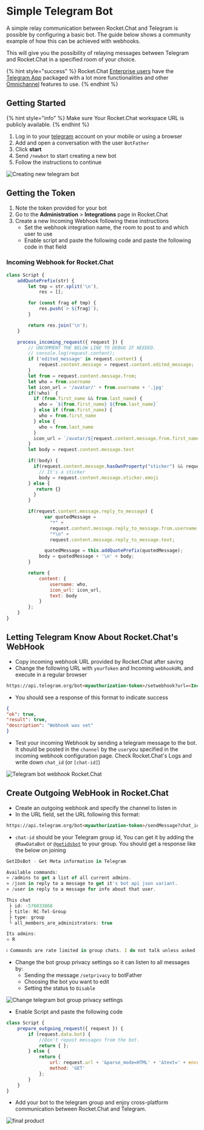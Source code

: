 # Simple Telegram Bot

A simple relay communication between Rocket.Chat and Telegram is possible by configuring a basic bot. The guide below shows a community example of how this can be achieved with webhooks.

This will give you the possibility of relaying messages between Telegram and Rocket.Chat in a specified room of your choice.

{% hint style="success" %}
Rocket.Chat [Enterprise users](../settings/enterprise.md) have the [Telegram App](../../../app-guides/omnichannel-apps/telegram-app/) packaged with a lot more functionalities and other [Omnichannel](../../../omnichannel/) features to use.
{% endhint %}

## Getting Started

{% hint style="info" %}
Make sure Your Rocket.Chat workspace URL is publicly available.
{% endhint %}

1. Log in to your [telegram](https://web.telegram.org/) account on your mobile or using a browser
2. Add and open a conversation with the user `BotFather`
3. Click **start**
4. Send `/newbot` to start creating a new bot
5. Follow the instructions to continue

![Creating new telegram bot](<../../../../.gitbook/assets/Creating telegram bot.png>)

## Getting the Token

1. Note the token provided for your bot
2. Go to the **Administration** > **Integrations** page in Rocket.Chat
3. Create a new Incoming Webhook following these instructions
   * Set the webhook integration name, the room to post to and which user to use
   * Enable script and paste the following code and paste the following code in that field

### Incoming Webhook for Rocket.Chat

```javascript
class Script {
    addQuotePrefix(str) {
        let tmp = str.split('\n'),
            res = [];

        for (const frag of tmp) {
            res.push(`> ${frag}`);
        }

        return res.join('\n');
    }

    process_incoming_request({ request }) {
        // UNCOMMENT THE BELOW LINE TO DEBUG IF NEEDED.
        // console.log(request.content);
        if ('edited_message' in request.content) {
            request.content.message = request.content.edited_message;
        }
        let from = request.content.message.from;
        let who = from.username
        let icon_url = '/avatar/' + from.username + '.jpg'
        if(!who)  {
          if (from.first_name && from.last_name) {
            who = `${from.first_name} ${from.last_name}`
          } else if (from.first_name) {
            who = from.first_name
          } else {
            who = from.last_name
          }
          icon_url = `/avatar/${request.content.message.from.first_name}.jpg`
        }
        let body = request.content.message.text

        if(!body) {
          if(request.content.message.hasOwnProperty("sticker") && request.content.message.sticker.emoji) {
            // It's a sticker
            body = request.content.message.sticker.emoji
        } else {
           return {}
          }
        }

        if(request.content.message.reply_to_message) {
              var quotedMessage = 
                "*" +
                request.content.message.reply_to_message.from.username +
                "*\n" +
                request.content.message.reply_to_message.text;

              quotedMessage = this.addQuotePrefix(quotedMessage);
            body = quotedMessage + '\n' + body;
        }

        return {
            content: {
                username: who,
                icon_url: icon_url,
                text: body
            }
        };
    }
}
```

## Letting Telegram Know About Rocket.Chat's WebHook

* Copy incoming webhook URL provided by Rocket.Chat after saving
* Change the following URL with `yourToken` and Incoming `webhookURL` and execute in a regular browser

```html
https://api.telegram.org/bot<myauthorization-token>/setwebhook?url=<Incoming_Webhook_Link_from_Rocket.Chat>
```

* You should see a response of this format to indicate success

```json
{
"ok": true,
"result": true,
"description": "Webhook was set"
}
```

* Test your incoming Webhook by sending a telegram message to the bot. It should be posted in the `channel` by the `user`you specified in the incoming webhook configuration page. Check Rocket.Chat's Logs and write down `chat_id` (or `[chat-id]`)

![Telegram bot webhook Rocket.Chat](<../../../../.gitbook/assets/Telegram bot webhook with Rocket.Chat.png>)

## Create Outgoing WebHook in Rocket.Chat

* Create an outgoing webhook and specify the channel to listen in
* In the URL field, set the URL following this format:

```html
https://api.telegram.org/bot<myauthorization-token>/sendMessage?chat_id=<chat-id>
```

* `chat-id` should be your Telegram group id, You can get it by adding the `@RawDataBot` or [`@getidsbot`](https://t.me/getidsbot) to your group. You should get a response like the below on joining

```javascript
GetIDsBot - Get Meta information in Telegram

Available commands:
» /admins to get a list of all current admins.
» /json in reply to a message to get it's bot api json variant.
» /user in reply to a message for info about that user.

This chat
 ├ id: -576033868
 ├ title: RC-Tel-Group
 ├ type: group
 └ all_members_are_administrators: true

Its admins:
⭐️ R

ℹ️ Commands are rate limited in group chats. I do not talk unless asked to do so.
```

* Change the bot group privacy settings so it can listen to all messages by:
  * Sending the message `/setprivacy` to botFather
  * Choosing the bot you want to edit
  * Setting the status to `Disable`

![Change telegram bot group privacy settings](<../../../../.gitbook/assets/Change telegram bot group privacy settings.png>)

* Enable Script and paste the following code

```javascript
class Script {
    prepare_outgoing_request({ request }) {
        if (request.data.bot) {
            //Don't repost messages from the bot.
            return { };
        } else {
            return {
                url: request.url + '&parse_mode=HTML' + '&text=' + encodeURIComponent('<b>' + request.data.user_name+ '</b>: ' + request.data.text),
                method: 'GET'
            };
        }
    }
}
```

* Add your bot to the telegram group and enjoy cross-platform communication between Rocket.Chat and Telegram.

![final product](http://i.imgur.com/LqpqUC8.jpg?1)
